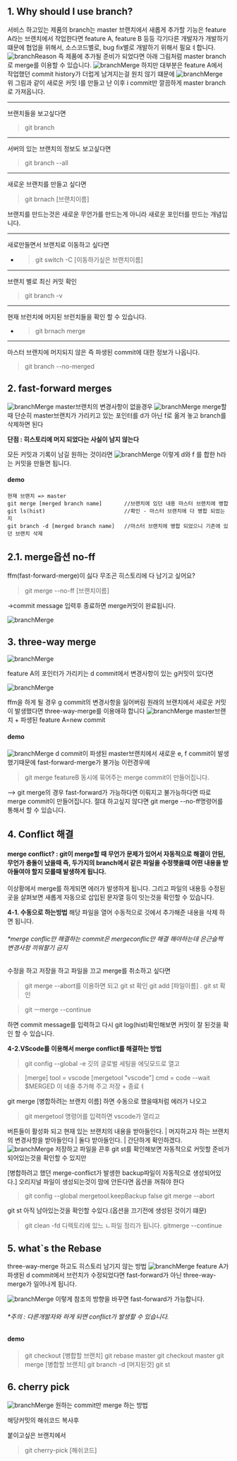 ## 1. Why should I use branch?
서비스 하고있는 제품의 branch는 master 브랜치에서
 새롭게 추가할 기능은 feature A라는 브랜치에서 작업한다면 
 feature A, feature B 등등 각기다른 개발자가 개발하기 떄문에
 협업을 위해서, 소스코드별로, bug fix별로 개발하기 위해서 필요ㅕ합니다.
 ![branchReason](git/../picture/branchReason.png)
 즉 제품에 추가될 준비가 되었다면 아래 그림처럼 master branch로 merge를 이용할 수 있습니다.
![branchMerge](git/../picture/branchMerge.png)
하지만 대부분은  feature A에서 작업했던 commit history가 더럽게 남겨지는걸 원치 않기 떄문에
![branchMerge](git/../picture/branchMerge2.png)
위 그림과 같이 새로운 커밋 I를 만들고 난 이후
i commit만 깔끔하게 master branch로 가져옵니다.

---
브랜치들을 보고싶다면 

>git branch
<hr>
서버의 있는 브랜치의 정보도 보고싶다면

>git branch --all
---
새로운 브랜치를 만들고 싶다면
>git brnach [브랜치이름]

 브랜치를 만드는것은 새로운 무언가를 만드는게 아니라 새로운 포인터를 만드는 개념입니다.

---

새로만들면서 브랜치로 이동하고 싶다면
- >git switch -C [이동하기싶은 브랜치이름]

---
브랜치 별로 최신 커밋 확인

>git branch -v

---
현재 브런치에 머지된 브런치들을 확인 할 수 있습니다.
- >git brnach merge 

---
마스터 브랜치에 머지되지 않은 
즉 파생된 commit에 대한 정보가 나옵니다.
>git branch --no-merged
 
## 2. fast-forward merges

![branchMerge](git/../picture/fast-forward-merge.png)
master브랜치의 변경사항이 없을경우 
![branchMerge](git/../picture/fast-forward-merge2.png)
merge할때 단순히 master브랜치가 가리키고 있는 포인터를 d가 아닌 f로 옮겨 놓고 branch를 삭제하면 된다

**단점 : 히스토리에 머지 되었다는 사실이 남지 않는다**

모든 커밋과 기록이 남길 원하는 것이라면 
![branchMerge](git/../picture/fast-forward-merge3.png)
이렇게 d와 f 를 합한 h라는 커밋을 만들면 됩니다.

#### demo 
```
현재 브랜치 => master
git merge [merged branch name]       //브랜치에 있던 내용 마스터 브랜치에 병합
git ls(hist)                         //확인 - 마스터 브랜치에 다 병합 되었는지
git branch -d [merged branch name]   //마스터 브랜치에 병합 되었으니 기존에 있던 브랜치 삭제
```

## 2.1. merge옵션 no-ff
ffm(fast-forward-merge)이 싫다 무조곤 히스토리에 다 남기고 싶어요?
>git merge --no-ff [브랜치이름]

->commit message 입력후 종료하면
merge커밋이 완료됩니다. 

![branchMerge](git/../picture/--no-ff.png)


## 3. three-way merge
![branchMerge](git/../picture/three-way-merge.png)

feature A의 포인터가 가리키는 d commit에서 변경사항이 있는 g커밋이 있다면

![branchMerge](git/../picture/three-way-merge2.png)

ffm을 하게 될 경우 g commit의 변경사항을 잃어버림
원래의 브랜치에서 새로운 커밋이 발생했다면 three-way-merge를 이용애햐 합니다
![branchMerge](git/../picture/three-way-merge3.png)
master브랜치 + 파생된 feature A=new commit

#### demo
![branchMerge](git/../picture/three-way-merge1.png)
 d commit이 파생된 master브랜치에서 새로운 e, f commit이 발생 했기때문에 fast-forward-merge가 불가능
 이런경우에 
 >git merge featureB 동시에 묶어주는 merge commit이 만들어집니다.

 --> git merge의 경우 fast-forward가 가능하다면 이뤄지고 불가능하다면 따로 merge commit이 만들어집니다.
 절대 하고싶지 않다면 git merge --no-ff명령어를 통해서 할 수 있습니다.

 
 ## 4. Conflict 해결
#### merge conflict? : git이 merge할 때 무언가 문제가 있어서 자동적으로 해결이 안된, 무언가 충돌이 났을때 즉, 두가지의 branch에서 같은 파일을 수정햇을떄 어떤 내용을 받아들여야 할지 모를때 발생하게 됩니다.

이상황에서 merge를 하게되면 에러가 발생하게 됩니다.
그리고 파일의 내용등 수정된 곳을 살펴보면 새롭게 자동으로 삽입된 문자열 등이 잇는것을 확인할 수 있습니다.

__4-1. 수동으로 하는방법__ 
해당 파일을 열어 수동적으로 깃에서 추가해준 내용을 삭제 하면 됩니다.
###### *merge conflic만 해결하는 commit은 mergeconflic만 해결 해야하는데 은근슬쩍 변경사항 끼워팔기 금지
수정을 하고 저장을 하고 파일을 끄고 
merge를 취소하고 싶다면
>git merge --abort를 이용하면 되고
git st 확인
>git add [파일이름] .
git st 확인

>git ㅡmerge --continue

하면 commit message를 입력하고 다시
git log(hist)확인해보면
커밋이 잘 된것을 확인 할 수 있습니다.

__4-2.VScode를 이용해서 merge conflict를 해결하는 방법__

>git config --global -e 깃의 글로벌 세팅을 에딧모드로 열고

>[merge]
    tool = vscode
[mergetool "vscode"]
    cmd = code --wait $MERGED
이 네줄 추가해 주고
저장 + 종료ㅕ

git merge [병합하려는 브랜치 이름]
하면 수동으로 했을때처럼 에러가 나오고
>git mergetool 명령어를 입력하면 vscode가 열리고

버튼들이 활성화 되고
현재 있는 브랜치의 내용을 받아들인다. | 머지하고자 하는 브랜치의 변경사항을 받아들인다 | 둘다 받아들인다. | 간단하게 확인하겠다.
![branchMerge](git/../picture/merge-conflict.png)
저장하고 파일을 끈후 git st를 확인해보면 
자동적으로 커밋할 준비가 되어있는것을 확인할 수 있지만

[병합하려고 했던 merge-conflict가 발생한 backup파일이 자동적으로 생성되어있다.]
오리지널 파일이 생성되는것이 맘에 안든다면 옵션을 꺼줘야 한다
>git config --global mergetool.keepBackup false
git merge --abort

git st
아직 남아있는것을 확인할 수있다.(옵션을 끄기전에 생성된 것이기 떄문)

>git clean -fd
디렉토리에 있느 ㄴ파일 정리가 됩니다. 
gitmerge --continue

## 5. what`s the Rebase
three-way-merge 하고도 히스토리 남기지 않는 방법
 ![branchMerge](git/../picture/rebase1.png)
 feature A가 파생된 d commit에서 
 브런치가 수정되었다면 fast-forward가 아닌 three-way-merge가 일어나게 됩니다.
 
 ![branchMerge](git/../picture/rebase2.png)
이렇게 참조의 방향을 바꾸면 fast-forward가 가능합니다.

###### *주의 : 다른개발자와 하게 되면 conflict가 발생할 수 있습니다.

#### demo

>git checkout [병합할 브랜치]
git rebase master
git checkout master
git merge [병합할 브랜치]
git branch -d [머지된것]
git st


## 6. cherry pick
 ![branchMerge](git/../picture/cherrypick1.png)
원하는 commit만 merge 하는 방법

해당커밋의 해쉬코드 복사후 

붙이고싶은 브랜치에서 
>git cherry-pick [해쉬코드]


